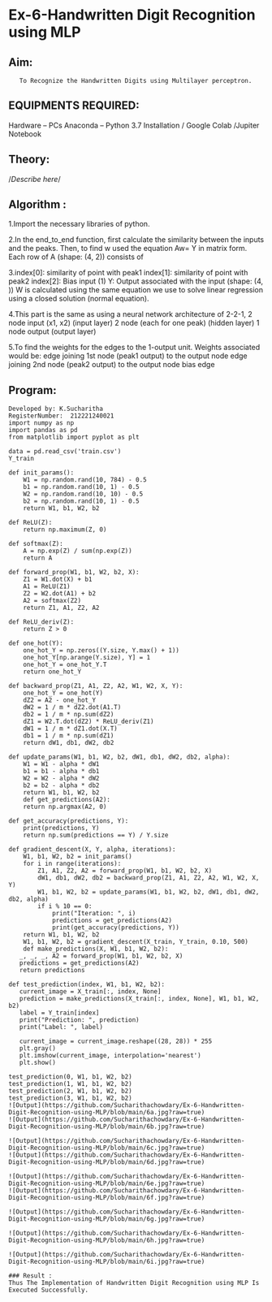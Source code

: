 # Ex-6-Handwritten Digit Recognition using MLP
## Aim:
       To Recognize the Handwritten Digits using Multilayer perceptron.
##  EQUIPMENTS REQUIRED:
Hardware – PCs
Anaconda – Python 3.7 Installation / Google Colab /Jupiter Notebook
## Theory:
/*Describe here*/


## Algorithm :
1.Import the necessary libraries of python.

2.In the end_to_end function, first calculate the similarity between the inputs and the peaks. Then, to find w used the equation Aw= Y in matrix form. Each row of A (shape: (4, 2)) consists of

3.index[0]: similarity of point with peak1 index[1]: similarity of point with peak2 index[2]: Bias input (1) Y: Output associated with the input (shape: (4, )) W is calculated using the same equation we use to solve linear regression using a closed solution (normal equation).

4.This part is the same as using a neural network architecture of 2-2-1, 2 node input (x1, x2) (input layer) 2 node (each for one peak) (hidden layer) 1 node output (output layer)

5.To find the weights for the edges to the 1-output unit. Weights associated would be: edge joining 1st node (peak1 output) to the output node edge joining 2nd node (peak2 output) to the output node bias edge

## Program:
```
Developed by: K.Sucharitha 
RegisterNumber:  212221240021
import numpy as np
import pandas as pd
from matplotlib import pyplot as plt

data = pd.read_csv('train.csv')
Y_train

def init_params():
    W1 = np.random.rand(10, 784) - 0.5
    b1 = np.random.rand(10, 1) - 0.5
    W2 = np.random.rand(10, 10) - 0.5
    b2 = np.random.rand(10, 1) - 0.5
    return W1, b1, W2, b2

def ReLU(Z):
    return np.maximum(Z, 0)

def softmax(Z):
    A = np.exp(Z) / sum(np.exp(Z))
    return A
    
def forward_prop(W1, b1, W2, b2, X):
    Z1 = W1.dot(X) + b1
    A1 = ReLU(Z1)
    Z2 = W2.dot(A1) + b2
    A2 = softmax(Z2)
    return Z1, A1, Z2, A2

def ReLU_deriv(Z):
    return Z > 0

def one_hot(Y):
    one_hot_Y = np.zeros((Y.size, Y.max() + 1))
    one_hot_Y[np.arange(Y.size), Y] = 1
    one_hot_Y = one_hot_Y.T
    return one_hot_Y

def backward_prop(Z1, A1, Z2, A2, W1, W2, X, Y):
    one_hot_Y = one_hot(Y)
    dZ2 = A2 - one_hot_Y
    dW2 = 1 / m * dZ2.dot(A1.T)
    db2 = 1 / m * np.sum(dZ2)
    dZ1 = W2.T.dot(dZ2) * ReLU_deriv(Z1)
    dW1 = 1 / m * dZ1.dot(X.T)
    db1 = 1 / m * np.sum(dZ1)
    return dW1, db1, dW2, db2

def update_params(W1, b1, W2, b2, dW1, db1, dW2, db2, alpha):
    W1 = W1 - alpha * dW1
    b1 = b1 - alpha * db1    
    W2 = W2 - alpha * dW2  
    b2 = b2 - alpha * db2    
    return W1, b1, W2, b2
    def get_predictions(A2):
    return np.argmax(A2, 0)

def get_accuracy(predictions, Y):
    print(predictions, Y)
    return np.sum(predictions == Y) / Y.size

def gradient_descent(X, Y, alpha, iterations):
    W1, b1, W2, b2 = init_params()
    for i in range(iterations):
        Z1, A1, Z2, A2 = forward_prop(W1, b1, W2, b2, X)
        dW1, db1, dW2, db2 = backward_prop(Z1, A1, Z2, A2, W1, W2, X, Y)
        W1, b1, W2, b2 = update_params(W1, b1, W2, b2, dW1, db1, dW2, db2, alpha)
        if i % 10 == 0:
            print("Iteration: ", i)
            predictions = get_predictions(A2)
            print(get_accuracy(predictions, Y))
    return W1, b1, W2, b2
    W1, b1, W2, b2 = gradient_descent(X_train, Y_train, 0.10, 500)
    def make_predictions(X, W1, b1, W2, b2):
   _, _, _, A2 = forward_prop(W1, b1, W2, b2, X)
   predictions = get_predictions(A2)
   return predictions

def test_prediction(index, W1, b1, W2, b2):
   current_image = X_train[:, index, None]
   prediction = make_predictions(X_train[:, index, None], W1, b1, W2, b2)
   label = Y_train[index]
   print("Prediction: ", prediction)
   print("Label: ", label)
   
   current_image = current_image.reshape((28, 28)) * 255
   plt.gray()
   plt.imshow(current_image, interpolation='nearest')
   plt.show()
   ```
   ```
   test_prediction(0, W1, b1, W2, b2)
test_prediction(1, W1, b1, W2, b2)
test_prediction(2, W1, b1, W2, b2)
test_prediction(3, W1, b1, W2, b2)
![Output](https://github.com/Sucharithachowdary/Ex-6-Handwritten-Digit-Recognition-using-MLP/blob/main/6a.jpg?raw=true)
![Output](https://github.com/Sucharithachowdary/Ex-6-Handwritten-Digit-Recognition-using-MLP/blob/main/6b.jpg?raw=true)

![Output](https://github.com/Sucharithachowdary/Ex-6-Handwritten-Digit-Recognition-using-MLP/blob/main/6c.jpg?raw=true)
![Output](https://github.com/Sucharithachowdary/Ex-6-Handwritten-Digit-Recognition-using-MLP/blob/main/6d.jpg?raw=true)

![Output](https://github.com/Sucharithachowdary/Ex-6-Handwritten-Digit-Recognition-using-MLP/blob/main/6e.jpg?raw=true)
![Output](https://github.com/Sucharithachowdary/Ex-6-Handwritten-Digit-Recognition-using-MLP/blob/main/6f.jpg?raw=true)

![Output](https://github.com/Sucharithachowdary/Ex-6-Handwritten-Digit-Recognition-using-MLP/blob/main/6g.jpg?raw=true)

![Output](https://github.com/Sucharithachowdary/Ex-6-Handwritten-Digit-Recognition-using-MLP/blob/main/6h.jpg?raw=true)

![Output](https://github.com/Sucharithachowdary/Ex-6-Handwritten-Digit-Recognition-using-MLP/blob/main/6i.jpg?raw=true)

### Result :
Thus The Implementation of Handwritten Digit Recognition using MLP Is Executed Successfully.
```
